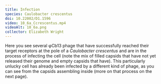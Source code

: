 ```yaml
---
title: Infection
species: Caulobacter crescentus 
doi: 10.22002/D1.1596
video: 10_6a_Ccrescentus.mp4
videoAlt: 10_6a.png
collector: Elizabeth Wright
---
```


Here you see several φCb13 phage that have successfully reached their target receptors at the pole of a *Caulobacter crescentus* and are in the process of infecting the cell (note the mix of filled capsids that have not yet released their genome and empty capsids that have). This particularly unlucky cell has already been infected by a different kind of phage, as you can see from the capsids assembling inside (more on that process on the next page).

